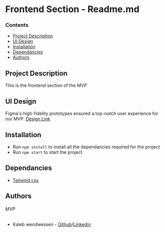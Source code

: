 # Frontend Section - Readme.md

### Contents
* [Project Description](#project-description)
* [UI Design](#ui-design)
* [Installation](#installation)
* [Dependancies](#dependancies)
* [Authors](#authors)


## Project Description
This is the frontend section of the MVP

## UI Design
Figma's high-fidelity prototypes ensured a top-notch user experience for our MVP. [Design Link](https://www.figma.com/design/caf4v9qkjIx8m7hZrvgmgB/Frontend-design---morning-in-addis?node-id=0-1&t=yPZBfYATsnrTgcos-1)


## Installation
* Run `npm install` to install all the dependancies required for the project
* Run `npm start` to start the project

## Dependancies
* [Tailwind css](https://tailwindcss.com/)

## Authors
###### MVP
- Kaleb wendwessen - [Github](https://github.com/leonileo)/[Linkedin](https://linkedin.com/in/kaleb-wendwessen)